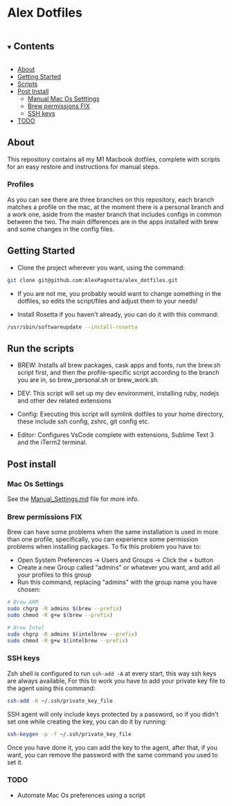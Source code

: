 # Alex Dotfiles

<details open="open">
  <summary><h2 style="display: inline-block">Contents</h2></summary>
  <ul>
    <li>
      <a href="#about">About</a>
    </li>
    <li>
      <a href="#getting-started">Getting Started</a>
    </li>
    <li><a href="#run-the-scripts">Scripts</a>
    </li>
    <li><a href="#post-install">Post Install</a>
    <ul>
        <li><a href="#mac-os-settings">Manual Mac Os Setttings</a></li>
        <li><a href="#brew-permissions-fix">Brew permissions FIX</a></li>
        <li><a href="#ssh-keys">SSH keys</a></li>
    </ul>
    <li><a href="#todo">TODO</a></li>
  </ul>
</details>


## About

This repository contains all my M1 Macbook dotfiles, complete with scripts for an easy restore and instructions for manual steps.


### Profiles

As you can see there are three branches on this repository, each branch matches a profile on the mac, at the moment there is a personal branch and a work one, aside from the master branch that includes configs in common between the two.
The main differences are in the apps installed with brew and some changes in the config files.


## Getting Started

- Clone the project wherever you want, using the command:

```bash
git clone git@github.com:AlexPagnotta/alex_dotfiles.git
```

- If you are not me, you probably would want to change something in the dotfiles, so edits the script/files and adjust them to your needs!

- Install Rosetta if you haven't already, you can do it with this command:

```bash
/usr/sbin/softwareupdate --install-rosetta
```

## Run the scripts

- BREW:
  Installs all brew packages, cask apps and fonts, run the brew.sh script first, and then the profile-specific script according to the branch you are in, so brew_personal.sh or brew_work.sh.

- DEV: This script will set up my dev environment, installing ruby, nodejs and other dev related extensions

- Config: Executing this script will symlink dotfiles to your home directory, these include ssh config, zshrc, git config etc.

- Editor: Configures VsCode complete with extensions, Sublime Text 3 and the iTerm2 terminal.


## Post install

### Mac Os Settings

See the <a href="Manual_Settings.md">Manual_Settings.md</a> file for more info.

### Brew permissions FIX

Brew can have some problems when the same installation is used in more than one profile, specifically, you can experience some permission problems when installing packages.
To fix this problem you have to:

- Open System Preferences -> Users and Groups -> Click the + button
- Create a new Group called "admins" or whatever you want, and add all your profiles to this group
- Run this command, replacing "admins" with the group name you have chosen:

```bash
# Brew ARM
sudo chgrp -R admins $(brew --prefix)
sudo chmod -R g+w $(brew --prefix)

# Brew Intel
sudo chgrp -R admins $(intelbrew --prefix)
sudo chmod -R g+w $(intelbrew --prefix)
```

### SSH keys

Zsh shell is configured to run `ssh-add -A` at every start, this way ssh keys are always available,
For this to work you have to add your private key file to the agent using this command:

```bash
ssh-add -K ~/.ssh/private_key_file
```

SSH agent will only include keys protected by a password, so if you didn't set one while creating the key, you can do it by running:

```bash
ssh-keygen -p -f ~/.ssh/private_key_file
```

Once you have done it, you can add the key to the agent, after that, if you want, you can remove the password with the same command you used to set it.


### TODO

- Automate Mac Os preferences using a script
